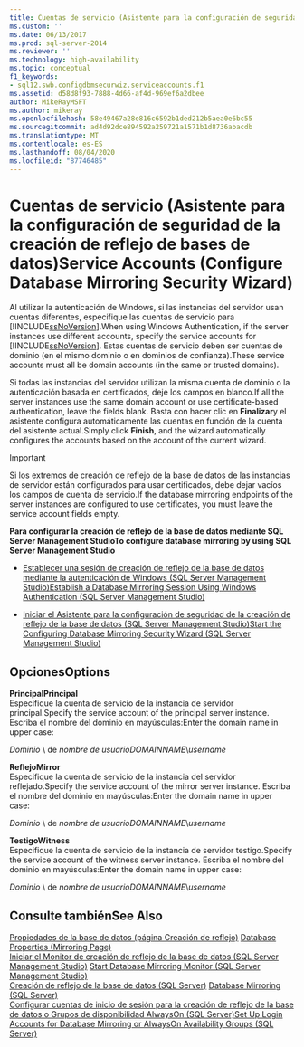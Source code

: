 ```yaml
---
title: Cuentas de servicio (Asistente para la configuración de seguridad de la creación de reflejo de bases de datos) | Microsoft Docs
ms.custom: ''
ms.date: 06/13/2017
ms.prod: sql-server-2014
ms.reviewer: ''
ms.technology: high-availability
ms.topic: conceptual
f1_keywords:
- sql12.swb.configdbmsecurwiz.serviceaccounts.f1
ms.assetid: d58d8f93-7888-4d66-af4d-969ef6a2dbee
author: MikeRayMSFT
ms.author: mikeray
ms.openlocfilehash: 58e49467a28e816c6592b1ded212b5aea0e6bc55
ms.sourcegitcommit: ad4d92dce894592a259721a1571b1d8736abacdb
ms.translationtype: MT
ms.contentlocale: es-ES
ms.lasthandoff: 08/04/2020
ms.locfileid: "87746485"
---
```

# <a name="service-accounts-configure-database-mirroring-security-wizard"></a><span data-ttu-id="7fd51-102">Cuentas de servicio (Asistente para la configuración de seguridad de la creación de reflejo de bases de datos)</span><span class="sxs-lookup"><span data-stu-id="7fd51-102">Service Accounts (Configure Database Mirroring Security Wizard)</span></span>
  <span data-ttu-id="7fd51-103">Al utilizar la autenticación de Windows, si las instancias del servidor usan cuentas diferentes, especifique las cuentas de servicio para [!INCLUDE[ssNoVersion](../../includes/ssnoversion-md.md)].</span><span class="sxs-lookup"><span data-stu-id="7fd51-103">When using Windows Authentication, if the server instances use different accounts, specify the service accounts for [!INCLUDE[ssNoVersion](../../includes/ssnoversion-md.md)].</span></span> <span data-ttu-id="7fd51-104">Estas cuentas de servicio deben ser cuentas de dominio (en el mismo dominio o en dominios de confianza).</span><span class="sxs-lookup"><span data-stu-id="7fd51-104">These service accounts must all be domain accounts (in the same or trusted domains).</span></span>  
  
 <span data-ttu-id="7fd51-105">Si todas las instancias del servidor utilizan la misma cuenta de dominio o la autenticación basada en certificados, deje los campos en blanco.</span><span class="sxs-lookup"><span data-stu-id="7fd51-105">If all the server instances use the same domain account or use certificate-based authentication, leave the fields blank.</span></span> <span data-ttu-id="7fd51-106">Basta con hacer clic en **Finalizar**y el asistente configura automáticamente las cuentas en función de la cuenta del asistente actual.</span><span class="sxs-lookup"><span data-stu-id="7fd51-106">Simply click **Finish**, and the wizard automatically configures the accounts based on the account of the current wizard.</span></span>  
  
> [!IMPORTANT]  
>  <span data-ttu-id="7fd51-107">Si los extremos de creación de reflejo de la base de datos de las instancias de servidor están configurados para usar certificados, debe dejar vacíos los campos de cuenta de servicio.</span><span class="sxs-lookup"><span data-stu-id="7fd51-107">If the database mirroring endpoints of the server instances are configured to use certificates, you must leave the service account fields empty.</span></span>  
  
 <span data-ttu-id="7fd51-108">**Para configurar la creación de reflejo de la base de datos mediante SQL Server Management Studio**</span><span class="sxs-lookup"><span data-stu-id="7fd51-108">**To configure database mirroring by using SQL Server Management Studio**</span></span>  
  
-   [<span data-ttu-id="7fd51-109">Establecer una sesión de creación de reflejo de la base de datos mediante la autenticación de Windows &#40;SQL Server Management Studio&#41;</span><span class="sxs-lookup"><span data-stu-id="7fd51-109">Establish a Database Mirroring Session Using Windows Authentication &#40;SQL Server Management Studio&#41;</span></span>](establish-database-mirroring-session-windows-authentication.md)  
  
-   [<span data-ttu-id="7fd51-110">Iniciar el Asistente para la configuración de seguridad de la creación de reflejo de la base de datos &#40;SQL Server Management Studio&#41;</span><span class="sxs-lookup"><span data-stu-id="7fd51-110">Start the Configuring Database Mirroring Security Wizard &#40;SQL Server Management Studio&#41;</span></span>](start-the-configuring-database-mirroring-security-wizard.md)  
  
## <a name="options"></a><span data-ttu-id="7fd51-111">Opciones</span><span class="sxs-lookup"><span data-stu-id="7fd51-111">Options</span></span>  
 <span data-ttu-id="7fd51-112">**Principal**</span><span class="sxs-lookup"><span data-stu-id="7fd51-112">**Principal**</span></span>  
 <span data-ttu-id="7fd51-113">Especifique la cuenta de servicio de la instancia de servidor principal.</span><span class="sxs-lookup"><span data-stu-id="7fd51-113">Specify the service account of the principal server instance.</span></span> <span data-ttu-id="7fd51-114">Escriba el nombre del dominio en mayúsculas:</span><span class="sxs-lookup"><span data-stu-id="7fd51-114">Enter the domain name in upper case:</span></span>  
  
 <span data-ttu-id="7fd51-115">*Dominio* \\ de *nombre de usuario*</span><span class="sxs-lookup"><span data-stu-id="7fd51-115">*DOMAINNAME*\\*username*</span></span>  
  
 <span data-ttu-id="7fd51-116">**Reflejo**</span><span class="sxs-lookup"><span data-stu-id="7fd51-116">**Mirror**</span></span>  
 <span data-ttu-id="7fd51-117">Especifique la cuenta de servicio de la instancia del servidor reflejado.</span><span class="sxs-lookup"><span data-stu-id="7fd51-117">Specify the service account of the mirror server instance.</span></span> <span data-ttu-id="7fd51-118">Escriba el nombre del dominio en mayúsculas:</span><span class="sxs-lookup"><span data-stu-id="7fd51-118">Enter the domain name in upper case:</span></span>  
  
 <span data-ttu-id="7fd51-119">*Dominio* \\ de *nombre de usuario*</span><span class="sxs-lookup"><span data-stu-id="7fd51-119">*DOMAINNAME*\\*username*</span></span>  
  
 <span data-ttu-id="7fd51-120">**Testigo**</span><span class="sxs-lookup"><span data-stu-id="7fd51-120">**Witness**</span></span>  
 <span data-ttu-id="7fd51-121">Especifique la cuenta de servicio de la instancia de servidor testigo.</span><span class="sxs-lookup"><span data-stu-id="7fd51-121">Specify the service account of the witness server instance.</span></span> <span data-ttu-id="7fd51-122">Escriba el nombre del dominio en mayúsculas:</span><span class="sxs-lookup"><span data-stu-id="7fd51-122">Enter the domain name in upper case:</span></span>  
  
 <span data-ttu-id="7fd51-123">*Dominio* \\ de *nombre de usuario*</span><span class="sxs-lookup"><span data-stu-id="7fd51-123">*DOMAINNAME*\\*username*</span></span>  
  
## <a name="see-also"></a><span data-ttu-id="7fd51-124">Consulte también</span><span class="sxs-lookup"><span data-stu-id="7fd51-124">See Also</span></span>  
 <span data-ttu-id="7fd51-125">[Propiedades de la base de datos &#40;página Creación de reflejo&#41;](../../relational-databases/databases/database-properties-mirroring-page.md) </span><span class="sxs-lookup"><span data-stu-id="7fd51-125">[Database Properties &#40;Mirroring Page&#41;](../../relational-databases/databases/database-properties-mirroring-page.md) </span></span>  
 <span data-ttu-id="7fd51-126">[Iniciar el Monitor de creación de reflejo de la base de datos &#40;SQL Server Management Studio&#41;](../database-mirroring/start-database-mirroring-monitor-sql-server-management-studio.md) </span><span class="sxs-lookup"><span data-stu-id="7fd51-126">[Start Database Mirroring Monitor &#40;SQL Server Management Studio&#41;](../database-mirroring/start-database-mirroring-monitor-sql-server-management-studio.md) </span></span>  
 <span data-ttu-id="7fd51-127">[Creación de reflejo de la base de datos &#40;SQL Server&#41;](database-mirroring-sql-server.md) </span><span class="sxs-lookup"><span data-stu-id="7fd51-127">[Database Mirroring &#40;SQL Server&#41;](database-mirroring-sql-server.md) </span></span>  
 [<span data-ttu-id="7fd51-128">Configurar cuentas de inicio de sesión para la creación de reflejo de la base de datos o Grupos de disponibilidad AlwaysOn &#40;SQL Server&#41;</span><span class="sxs-lookup"><span data-stu-id="7fd51-128">Set Up Login Accounts for Database Mirroring or AlwaysOn Availability Groups &#40;SQL Server&#41;</span></span>](set-up-login-accounts-database-mirroring-always-on-availability.md)  
  
  
